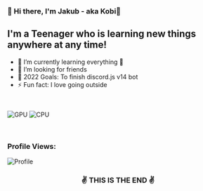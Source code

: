 ### 🖖 Hi there, I'm Jakub - aka Kobi🖖


## I'm a Teenager who is learning new things anywhere at any time!

- 🌱 I’m currently learning everything 🤣
- 👯 I’m looking for friends
- 🥅 2022 Goals: To finish discord.js v14 bot
- ⚡ Fun fact: I love going outside
<br />

![GPU](https://img.shields.io/badge/AMD-Radeon_MX_570-ED1C24?style=for-the-badge&logo=amd&logoColor=white)
![CPU](https://img.shields.io/badge/AMD-Ryzen_5_5600X-ED1C24?style=for-the-badge&logo=amd&logoColor=white)

<br>

<h3><strong>Profile Views:</strong></h3>
<img src = "https://profile-counter.glitch.me/Ferrariovci/count.svg" alt="Profile"/>

<br>
<h3 align="center">✌️ THIS IS THE END ✌️</h3>
<br>
